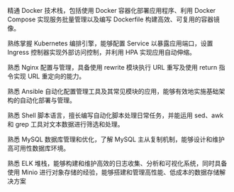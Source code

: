 精通 Docker 技术栈，包括使用 Docker 容器化部署应用程序、利用 Docker Compose 实现服务批量管理以及编写 Dockerfile 构建高效、可复用的容器镜像。

熟练掌握 Kubernetes 编排引擎，能够配置 Service 以暴露应用端口，设置 Ingress 控制器实现外部访问控制，并利用 HPA 实现应用自动伸缩。

熟悉 Nginx 配置与管理，具备使用 rewrite 模块执行 URL 重写及使用 return 指令实现 URL 重定向的能力。

熟悉 Ansible 自动化配置管理工具及其常见模块的应用，能够有效地实施基础架构的自动化部署与管理。

熟悉 Shell 脚本语言，擅长编写自动化脚本处理日常任务，并能运用 sed、awk 和 grep 工具对文本数据进行筛选和处理。

熟悉 MySQL 数据库管理和优化，了解 MySQL 主从复制机制，能够设计和维护高可用性数据库环境。

熟悉 ELK 堆栈，能够构建和维护高效的日志收集、分析和可视化系统，同时具备使用 Minio 进行对象存储的经验，能够搭建和管理高性能、低成本的数据存储解决方案